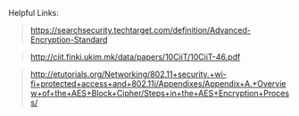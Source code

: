 Helpful Links:

> https://searchsecurity.techtarget.com/definition/Advanced-Encryption-Standard

> http://ciit.finki.ukim.mk/data/papers/10CiiT/10CiiT-46.pdf

> http://etutorials.org/Networking/802.11+security.+wi-fi+protected+access+and+802.11i/Appendixes/Appendix+A.+Overview+of+the+AES+Block+Cipher/Steps+in+the+AES+Encryption+Process/